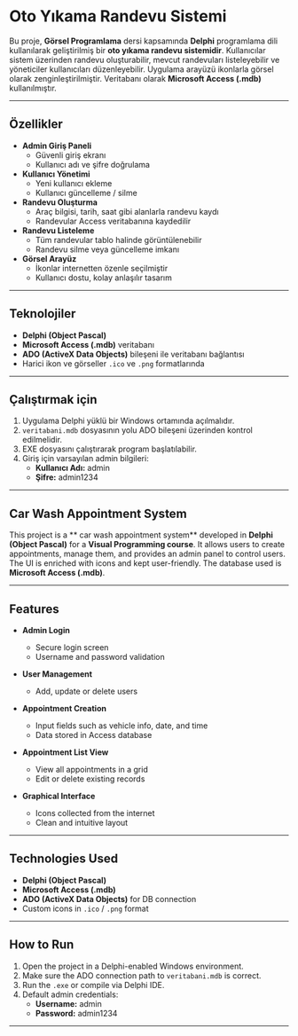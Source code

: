 #  Oto Yıkama Randevu Sistemi 

Bu proje, **Görsel Programlama** dersi kapsamında **Delphi** programlama dili kullanılarak geliştirilmiş bir **oto yıkama randevu sistemidir**. Kullanıcılar sistem üzerinden randevu oluşturabilir, mevcut randevuları listeleyebilir ve yöneticiler kullanıcıları düzenleyebilir. Uygulama arayüzü ikonlarla görsel olarak zenginleştirilmiştir. Veritabanı olarak **Microsoft Access (.mdb)** kullanılmıştır.

---

##  Özellikler

-  **Admin Giriş Paneli**  
     - Güvenli giriş ekranı  
     - Kullanıcı adı ve şifre doğrulama  
-  **Kullanıcı Yönetimi**  
     - Yeni kullanıcı ekleme  
     - Kullanıcı güncelleme / silme  
-  **Randevu Oluşturma**  
     - Araç bilgisi, tarih, saat gibi alanlarla randevu kaydı  
     - Randevular Access veritabanına kaydedilir  
-  **Randevu Listeleme**  
     - Tüm randevular tablo halinde görüntülenebilir  
     - Randevu silme veya güncelleme imkanı  
-  **Görsel Arayüz**  
     - İkonlar internetten özenle seçilmiştir  
     - Kullanıcı dostu, kolay anlaşılır tasarım
  
---

##  Teknolojiler

- **Delphi (Object Pascal)**  
- **Microsoft Access (.mdb)** veritabanı  
- **ADO (ActiveX Data Objects)** bileşeni ile veritabanı bağlantısı  
- Harici ikon ve görseller `.ico` ve `.png` formatlarında

---

##  Çalıştırmak için

1. Uygulama Delphi yüklü bir Windows ortamında açılmalıdır.  
2. `veritabani.mdb` dosyasının yolu ADO bileşeni üzerinden kontrol edilmelidir.  
3. EXE dosyasını çalıştırarak program başlatılabilir.  
4. Giriş için varsayılan admin bilgileri:
   - **Kullanıcı Adı:** admin  
   - **Şifre:** admin1234

---

## Car Wash Appointment System

This project is a ** car wash appointment system** developed in **Delphi (Object Pascal)** for a **Visual Programming course**. It allows users to create appointments, manage them, and provides an admin panel to control users. The UI is enriched with icons and kept user-friendly. The database used is **Microsoft Access (.mdb)**.

---

##  Features

-  **Admin Login**  
     - Secure login screen  
     - Username and password validation  

-  **User Management**  
     - Add, update or delete users  

-  **Appointment Creation**  
     - Input fields such as vehicle info, date, and time  
     - Data stored in Access database  

-  **Appointment List View**  
     - View all appointments in a grid  
     - Edit or delete existing records  

-  **Graphical Interface**  
     - Icons collected from the internet  
     - Clean and intuitive layout

---

##  Technologies Used

- **Delphi (Object Pascal)**  
- **Microsoft Access (.mdb)**  
- **ADO (ActiveX Data Objects)** for DB connection  
- Custom icons in `.ico` / `.png` format

---

##  How to Run

1. Open the project in a Delphi-enabled Windows environment.  
2. Make sure the ADO connection path to `veritabani.mdb` is correct.  
3. Run the `.exe` or compile via Delphi IDE.  
4. Default admin credentials:  
   - **Username:** admin  
   - **Password:** admin1234

---

